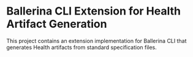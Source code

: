# Ballerina CLI Extension for Health Artifact Generation
This project contains an extension implementation for Ballerina CLI that generates 
Health artifacts from standard specification files.
